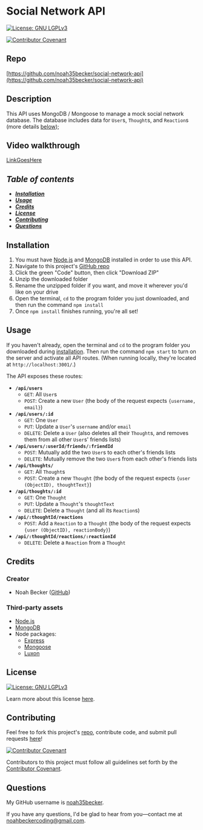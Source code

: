 # Social Network API
[![License: GNU LGPLv3](https://img.shields.io/badge/License-GNU%20LGPLv3-informational.svg)](https://choosealicense.com/licenses/lgpl-3.0)

[![Contributor Covenant](https://img.shields.io/badge/Contributor%20Covenant-2.1-4baaaa.svg)](https://www.contributor-covenant.org/version/2/1/code_of_conduct/)
    

## Repo
[https://github.com/noah35becker/social-network-api](https://github.com/noah35becker/social-network-api)


## Description
This API uses MongoDB / Mongoose to manage a mock social network database. The database includes data for `User`s, `Thought`s, and `Reaction`s (more details [below](#usage));


## Video walkthrough
[LinkGoesHere](LinkGoesHere)


<i><b>
## Table of contents
- [Installation](#installation)
- [Usage](#usage)
- [Credits](#credits)
- [License](#license)
- [Contributing](#contributing)
- [Questions](#questions)
</i></b>


## Installation
1. You must have [Node.js](https://nodejs.org/) and [MongoDB](https://www.mongodb.com/) installed in order to use this API.
2. Navigate to this project's [GitHub repo](https://github.com/noah35becker/social-network-api/)
2. Click the green "Code" button, then click "Download ZIP"
3. Unzip the downloaded folder
4. Rename the unzipped folder if you want, and move it wherever you'd like on your drive
5. Open the terminal, `cd` to the program folder you just downloaded, and then run the command `npm install`
6. Once `npm install` finishes running, you're all set!


## Usage
If you haven't already, open the terminal and `cd` to the program folder you downloaded during [installation](#installation). Then run the command `npm start` to turn on the server and activate all API routes. (When running locally, they're located at `http://localhost:3001/`.)

The API exposes these routes:
- <b>`/api/users`</b>
    - `GET`: All `User`s
    - `POST`: Create a new `User` (the body of the request expects `{username, email}`)
- <b>`/api/users/:id`</b>
    - `GET`: One `User`
    - `PUT`: Update a `User`'s `username` and/or `email`
    - `DELETE`: Delete a `User` (also deletes all their `Thought`s, and removes them from all other `User`s' friends lists)
- <b>`/api/users/:userId/friends/:friendId`</b>
    - `POST`: Mutually add the two `User`s to each other's friends lists
    - `DELETE`: Mutually remove the two `User`s from each other's friends lists
- <b>`/api/thoughts/`</b>
    - `GET`: All `Thought`s
    - `POST`: Create a new `Thought` (the body of the request expects `{user (ObjectID), thoughtText}`)
- <b>`/api/thoughts/:id`</b>
    - `GET`: One `Thought`
    - `PUT`: Update a `Thought`'s `thoughtText`
    - `DELETE`: Delete a `Thought` (and all its `Reaction`s)
- <b>`/api/:thoughtId/reactions`</b>
    - `POST`: Add a `Reaction` to a `Thought` (the body of the request expects `{user (ObjectID), reactionBody}`)
- <b>`/api/:thoughtId/reactions/:reactionId`</b>
    - `DELETE`: Delete a `Reaction` from a `Thought`


## Credits

### Creator
- Noah Becker ([GitHub](https://github.com/noah35becker))


### Third-party assets
- [Node.js](https://nodejs.org/)
- [MongoDB](https://www.mongodb.com/)
- Node packages:
    - [Express](https://www.npmjs.com/package/express)
    - [Mongoose](https://www.npmjs.com/package/mongoose)
    - [Luxon](https://www.npmjs.com/package/luxon)




## License

[![License: GNU LGPLv3](https://img.shields.io/badge/License-GNU%20LGPLv3-informational.svg)](https://choosealicense.com/licenses/lgpl-3.0)

Learn more about this license [here](https://choosealicense.com/licenses/lgpl-3.0).






## Contributing
Feel free to fork this project's [repo](https://github.com/noah35becker/social-network-api), contribute code, and submit pull requests [here](https://github.com/noah35becker/social-network-api/pulls)!

[![Contributor Covenant](https://img.shields.io/badge/Contributor%20Covenant-2.1-4baaaa.svg)](https://www.contributor-covenant.org/version/2/1/code_of_conduct/)

Contributors to this project must follow all guidelines set forth by the [Contributor Covenant](https://www.contributor-covenant.org/version/2/1/code_of_conduct/).






## Questions
My GitHub username is [noah35becker](https://github.com/noah35becker).

If you have any questions, I'd be glad to hear from you—contact me at [noahbeckercoding@gmail.com](mailto:noahbeckercoding@gmail.com).
